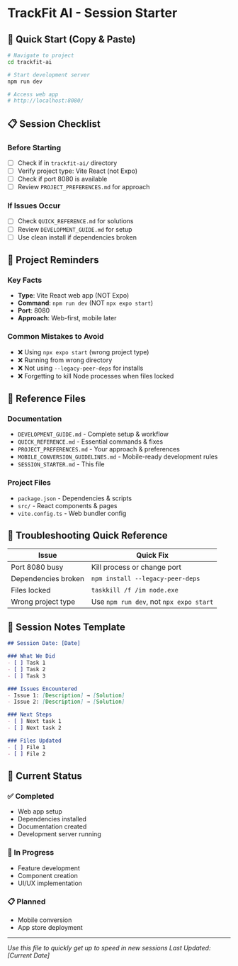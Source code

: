 # TrackFit AI - Session Starter

## 🚀 Quick Start (Copy & Paste)

```bash
# Navigate to project
cd trackfit-ai

# Start development server
npm run dev

# Access web app
# http://localhost:8080/
```

## 📋 Session Checklist

### Before Starting
- [ ] Check if in `trackfit-ai/` directory
- [ ] Verify project type: Vite React (not Expo)
- [ ] Check if port 8080 is available
- [ ] Review `PROJECT_PREFERENCES.md` for approach

### If Issues Occur
- [ ] Check `QUICK_REFERENCE.md` for solutions
- [ ] Review `DEVELOPMENT_GUIDE.md` for setup
- [ ] Use clean install if dependencies broken

## 🎯 Project Reminders

### Key Facts
- **Type**: Vite React web app (NOT Expo)
- **Command**: `npm run dev` (NOT `npx expo start`)
- **Port**: 8080
- **Approach**: Web-first, mobile later

### Common Mistakes to Avoid
- ❌ Using `npx expo start` (wrong project type)
- ❌ Running from wrong directory
- ❌ Not using `--legacy-peer-deps` for installs
- ❌ Forgetting to kill Node processes when files locked

## 📁 Reference Files

### Documentation
- `DEVELOPMENT_GUIDE.md` - Complete setup & workflow
- `QUICK_REFERENCE.md` - Essential commands & fixes
- `PROJECT_PREFERENCES.md` - Your approach & preferences
- `MOBILE_CONVERSION_GUIDELINES.md` - Mobile-ready development rules
- `SESSION_STARTER.md` - This file

### Project Files
- `package.json` - Dependencies & scripts
- `src/` - React components & pages
- `vite.config.ts` - Web bundler config

## 🔧 Troubleshooting Quick Reference

| Issue | Quick Fix |
|-------|-----------|
| Port 8080 busy | Kill process or change port |
| Dependencies broken | `npm install --legacy-peer-deps` |
| Files locked | `taskkill /f /im node.exe` |
| Wrong project type | Use `npm run dev`, not `npx expo start` |

## 📝 Session Notes Template

```markdown
## Session Date: [Date]

### What We Did
- [ ] Task 1
- [ ] Task 2
- [ ] Task 3

### Issues Encountered
- Issue 1: [Description] → [Solution]
- Issue 2: [Description] → [Solution]

### Next Steps
- [ ] Next task 1
- [ ] Next task 2

### Files Updated
- [ ] File 1
- [ ] File 2
```

## 🎯 Current Status

### ✅ Completed
- Web app setup
- Dependencies installed
- Documentation created
- Development server running

### 🔄 In Progress
- Feature development
- Component creation
- UI/UX implementation

### 📋 Planned
- Mobile conversion
- App store deployment

---
*Use this file to quickly get up to speed in new sessions*
*Last Updated: [Current Date]* 